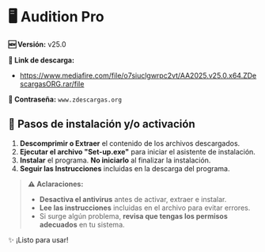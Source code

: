 # 🖥️ Audition Pro
**🆕 Versión:** v25.0

**🔗 Link de descarga:** 
- https://www.mediafire.com/file/o7siuclgwrpc2vt/AA2025.v25.0.x64.ZDescargasORG.rar/file

**🔐 Contraseña:** `www.zdescargas.org`

## 🚀 Pasos de instalación y/o activación
1.  **Descomprimir o Extraer** el contenido de los archivos descargados.
2.  **Ejecutar el archivo "Set-up.exe"** para iniciar el asistente de instalación.
3.  **Instalar** el programa. **No iniciarlo** al finalizar la instalación.
4.  **Seguir las Instrucciones** incluidas en la descarga del programa.

> **⚠️ Aclaraciones:**  
> - **Desactiva el antivirus** antes de activar, extraer e instalar.  
> - **Lee las instrucciones** incluidas en el archivo para evitar errores.  
> - Si surge algún problema, **revisa que tengas los permisos adecuados** en tu sistema.  

✨ ¡Listo para usar!  

